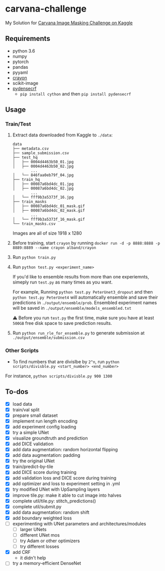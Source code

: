 # carvana-challenge
My Solution for [Carvana Image Masking Challenge on Kaggle](https://www.kaggle.com/c/carvana-image-masking-challenge)

## Requirements
* python 3.6
* numpy
* pytorch
* pandas
* pyyaml
* [crayon](https://github.com/torrvision/crayon)
* scikit-image
* [pydensecrf](https://github.com/lucasb-eyer/pydensecrf)
    * `pip install cython` and then `pip install pydensecrf`


## Usage

### Train/Test
1. Extract data downloaded from Kaggle to `./data`:

   ```
   data
   ├── metadata.csv
   ├── sample_submission.csv
   ├── test_hq
   │   ├── 0004d4463b50_01.jpg
   │   ├── 0004d4463b50_02.jpg
           ...
   │   └── 846faa0eb79f_04.jpg
   ├── train_hq
   │   ├── 00087a6bd4dc_01.jpg
   │   ├── 00087a6bd4dc_02.jpg
           ...
   │   └── fff9b3a5373f_16.jpg
   ├── train_masks
   │   ├── 00087a6bd4dc_01_mask.gif
   │   ├── 00087a6bd4dc_02_mask.gif
           ...
   │   └── fff9b3a5373f_16_mask.gif
   └── train_masks.csv
   ```

   Images are all of size 1918 x 1280    

2. Before training, start `crayon` by running `docker run -d -p 8888:8888 -p 8889:8889 --name crayon alband/crayon`

3. Run `python train.py`

3. Run `python test.py <experiment_name>`

   If you'd like to ensemble results from more than one experiemnts, simeply run `test.py` as many times as you want.

   For example, Running `python test.py PeterUnet3_dropout` and then `python test.py PeterUnet4` will automatically ensemble and save their predictions in `./output/ensemble/prob`. Ensembled experiment names will be saved in `./output/ensemble/models_ensembled.txt`

   :warning: Before you run `test.py` the first time, make sure you have at least `500GB` free disk space to save prediction results. 

5. Run `python run_rle_for_ensemble.py` to generate submission at `./output/ensemble/submission.csv`


### Other Scripts

* To find numbers that are divislbe by `2^n`, run `python scripts/divisble.py <start_number> <end_number>`

For instance, `python scripts/divisble.py 900 1300`

## To-dos

- [x] load data
- [x] train/val split
- [x] prepare small dataset
- [x] implement run length encoding
- [x] add experiment config loading
- [x] try a simple UNet
- [x] visualize groundtruth and prediction
- [x] add DICE validation
- [x] add data augmentation: random horizontal flipping
- [x] add data augmentation: padding
- [x] try the original UNet
- [x] train/predict-by-tile
- [x] add DICE score during training
- [x] add validation loss and DICE score during training
- [x] add optimizer and loss to experiment setting in .yml
- [x] try modified UNet with UpSampling layers
- [x] improve tile.py: make it able to cut image into halves
- [x] complete util/tile.py: stitch_predictions()
- [x] complete util/submit.py
- [x] add data augmentation: random shift
- [x] add boundary weighted loss
- [ ] experimenting with UNet parameters and architectures/modules
    - [ ] larger UNets
    - [ ] different UNet mos
    - [ ] try Adam or other optimizers
    - [ ] try different losses
- [x] add CRF
    - it didn't help
- [ ] try a memory-efficient DenseNet
